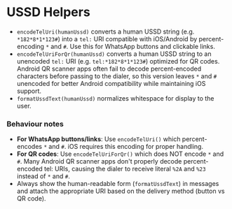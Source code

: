 # USSD Helpers

- `encodeTelUri(humanUssd)` converts a human USSD string (e.g. `*182*8*1*123#`)
  into a `tel:` URI compatible with iOS/Android by percent-encoding `*` and `#`.
  Use this for WhatsApp buttons and clickable links.
- `encodeTelUriForQr(humanUssd)` converts a human USSD string to an unencoded
  `tel:` URI (e.g. `tel:*182*8*1*123#`) optimized for QR codes. Android QR
  scanner apps often fail to decode percent-encoded characters before passing
  to the dialer, so this version leaves `*` and `#` unencoded for better
  Android compatibility while maintaining iOS support.
- `formatUssdText(humanUssd)` normalizes whitespace for display to the user.

### Behaviour notes

- **For WhatsApp buttons/links**: Use `encodeTelUri()` which percent-encodes
  `*` and `#`. iOS requires this encoding for proper handling.
- **For QR codes**: Use `encodeTelUriForQr()` which does NOT encode `*` and `#`.
  Many Android QR scanner apps don't properly decode percent-encoded tel: URIs,
  causing the dialer to receive literal `%2A` and `%23` instead of `*` and `#`.
- Always show the human-readable form (`formatUssdText`) in messages and attach
  the appropriate URI based on the delivery method (button vs QR code).
